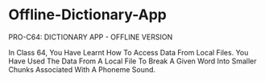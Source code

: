 # Offline-Dictionary-App

PRO-C64: DICTIONARY APP - OFFLINE VERSION

In Class 64, You Have Learnt How To Access Data From Local Files. You Have Used The Data From A Local File To Break A Given Word Into Smaller Chunks Associated With A Phoneme Sound.

